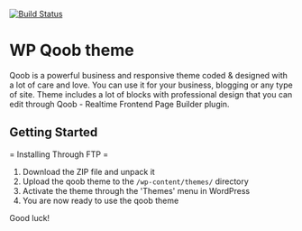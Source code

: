 [![Build Status](https://travis-ci.org/Automattic/_s.svg?branch=master)](https://travis-ci.org/Automattic/_s)

WP Qoob theme
===

Qoob is a powerful business and responsive theme coded & designed with a lot of care and love. You can use it for your business, blogging or any type of site.
Theme includes a lot of  blocks with professional design that you can edit through Qoob - Realtime Frontend Page Builder plugin.

Getting Started
---------------

= Installing Through FTP =

1. Download the ZIP file and unpack it
2. Upload the qoob theme to the `/wp-content/themes/` directory
3. Activate the theme through the 'Themes' menu in WordPress
4. You are now ready to use the qoob theme

Good luck!
